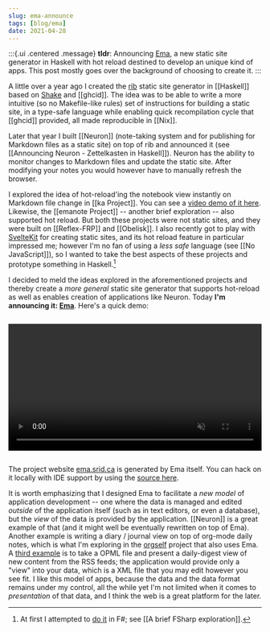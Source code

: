 ```yaml
---
slug: ema-announce
tags: [blog/ema]
date: 2021-04-28
---
```


:::{.ui .centered .message}
**tldr**: Announcing [Ema](https://ema.srid.ca/), a new static site generator in Haskell with hot reload destined to develop an unique kind of apps. This post mostly goes over the background of choosing to create it.
:::

A little over a year ago I created the [rib](https://github.com/srid/rib) static site generator in [[Haskell]] based on [Shake](https://shakebuild.com/) and [[ghcid]]. The idea was to be able to write a more intuitive (so no Makefile-like rules) set of instructions for building a static site, in a type-safe language while enabling quick recompilation cycle that [[ghcid]] provided, all made reproducible in [[Nix]].

Later that year I built [[Neuron]] (note-taking system and for publishing for Markdown files as a static site) on top of rib and announced it (see [[Announcing Neuron - Zettelkasten in Haskell]]). Neuron has the ability to monitor changes to Markdown files and update the static site. After modifying your notes you would however have to manually refresh the browser.

I explored the idea of hot-reload'ing the notebook view instantly on Markdown file change in [[ka Project]]. You can see a [video demo of it here](https://ka.srid.ca/Ka.html). Likewise, the [[emanote Project]] -- another brief exploration -- also supported hot reload. But both these projects were not static sites, and they were built on [[Reflex-FRP]] and [[Obelisk]]. I also recently got to play with [SvelteKit](https://kit.svelte.dev/) for creating static sites, and its hot reload feature in particular impressed me; however I'm no fan of using a *less safe* language (see [[No JavaScript]]), so I wanted to take the best aspects of these projects and prototype something in Haskell.[^fsharp]

[^fsharp]: At first I attempted to [do it](https://github.com/srid/Feather) in F#; see [[A brief FSharp exploration]].

I decided to meld the ideas explored in the aforementioned projects and thereby create a *more general* static site generator that supports hot-reload as well as enables creation of applications like Neuron. Today **I'm announcing it: [Ema](https://ema.srid.ca/)**. Here's a quick demo:

<div style="margin-top: 2em; margin-bottom: 2em;"><video width=100% autoplay="" loop="" muted="">
  <source src="https://ema.srid.ca/static/ema-demo.mp4" type="video/mp4">
  <p>Your browser doesn't support HTML5 video. Here is
     a <a href="https://ema.srid.ca/static/ema-demo.mp4">link to the video</a> instead.</p>
</video>
</div>

The project website [ema.srid.ca](https://ema.srid.ca/) is generated by Ema itself. You can hack on it locally with IDE support by using the [source here](https://github.com/srid/ema-docs). 

It is worth emphasizing that I designed Ema to facilitate a *new model* of application development -- one where the data is managed and edited *outside* of the application itself (such as in text editors, or even a database), but the *view* of the data is provided by the application. [[Neuron]] is a great example of that (and it might well be eventually rewritten on top of Ema). Another example is writing a diary / journal view on top of org-mode daily notes, which is what I'm exploring in the [orgself](https://github.com/srid/orgself) project that also uses Ema. A [third example](https://github.com/srid/ema/issues/10) is to take a OPML file and present a daily-digest view of new content from the RSS feeds; the application would provide only a "view" into your data, which is a XML file that you may edit however you see fit. I like this model of apps, because the data and the data format remains under my control, all the while yet I'm not limited when it comes to _presentation_ of that data, and I think the web is a great platform for the later.
